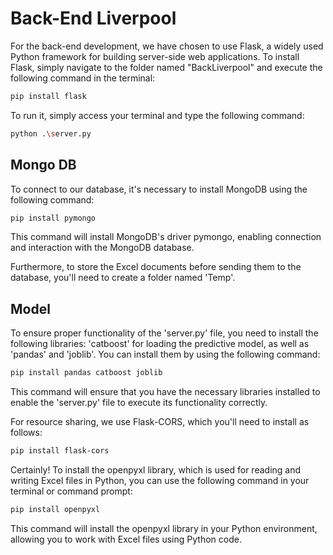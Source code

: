 # Back-End Liverpool 

For the back-end development, we have chosen to use Flask, a widely used Python framework for building server-side web applications.
To install Flask, simply navigate to the folder named "BackLiverpool" and execute the following command in the terminal:

```bash
pip install flask
```

To run it, simply access your terminal and type the following command:
```bash
python .\server.py
```

## Mongo DB 

To connect to our database, it's necessary to install MongoDB using the following command:
```bash 
pip install pymongo
```

This command will install MongoDB's driver pymongo, enabling connection and interaction with the MongoDB database.

Furthermore, to store the Excel documents before sending them to the database, you'll need to create a folder named 'Temp'.

## Model 

To ensure proper functionality of the 'server.py' file, you need to install the following libraries: 'catboost' for loading the predictive model,
as well as 'pandas' and 'joblib'. You can install them by using the following command:

```bash
pip install pandas catboost joblib
```

This command will ensure that you have the necessary libraries installed to enable the 'server.py' file to execute its functionality correctly.

For resource sharing, we use Flask-CORS, which you'll need to install as follows:

```bash
pip install flask-cors
```

Certainly! To install the openpyxl library, which is used for reading and writing Excel files in Python, you can use the following command in your terminal or command prompt:

```bash 
pip install openpyxl
```

This command will install the openpyxl library in your Python environment, allowing you to work with Excel files using Python code.
